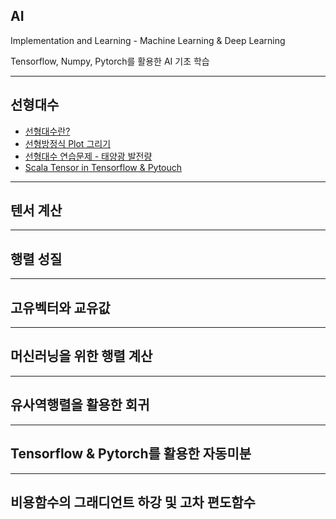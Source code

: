 ## AI
Implementation and Learning - Machine Learning &amp; Deep Learning

Tensorflow, Numpy, Pytorch를 활용한 AI 기초 학습

---

## 선형대수

- [선형대수란?](Desc/1-선형대수/md/기본개념/선형대수%20개념.md)
- [선형방정식 Plot 그리기](Desc/1-선형대수/jupyter/linear-algebra.ipynb)
- [선형대수 연습문제 - 태양광 발전량](Desc/1-선형대수/md/기본개념/선형대수연습문제.md)
- [Scala Tensor in Tensorflow & Pytouch](./Desc/1-선형대수/jupyter/scala.ipynb)

---

## 텐서 계산

---

## 행렬 성질

---

## 고유벡터와 교유값

---

## 머신러닝을 위한 행렬 계산

---

## 유사역행렬을 활용한 회귀

---

## Tensorflow & Pytorch를 활용한 자동미분

---

## 비용함수의 그래디언트 하강 및 고차 편도함수